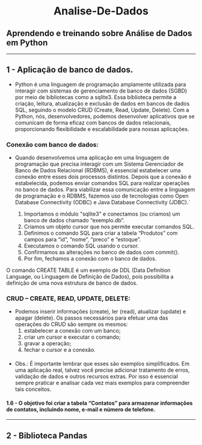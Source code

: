 # <center> Analise-De-Dados
## Aprendendo e treinando sobre Análise de Dados em Python

---
## 1 - Aplicação de banco de dados.
* Python é uma linguagem de programação amplamente utilizada para interagir com sistemas de gerenciamento de banco de dados (SGBD) por meio de bibliotecas como a sqlite3. Essa biblioteca permite a criação, leitura, atualização e exclusão de dados em bancos de dados SQL, seguindo o modelo CRUD (Create, Read, Update, Delete). Com a Python, nós, desenvolvedores, podemos desenvolver aplicativos que se comunicam de forma eficaz com bancos de dados relacionais, proporcionando flexibilidade e escalabilidade para nossas aplicações.
###  Conexão com banco de dados:
* Quando desenvolvemos uma aplicação em uma linguagem de programação que precisa interagir com um Sistema Gerenciador de Banco de Dados Relacional (RDBMS), é essencial estabelecer uma conexão entre esses dois processos distintos. Depois que a conexão é estabelecida, podemos enviar comandos SQL para realizar operações no banco de dados. Para viabilizar essa comunicação entre a linguagem de programação e o RDBMS, fazemos uso de tecnologias como Open Database Connectivity (ODBC) e Java Database Connectivity (JDBC).`

  1.    Importamos o módulo "sqlite3" e conectamos (ou criamos) um banco de dados chamado “exemplo.db”.
  2.    Criamos um objeto cursor que nos permite executar comandos SQL.
  3.    Definimos o comando SQL para criar a tabela “Produtos” com campos para “id”, “nome”, “preco” e “estoque”.
  4.    Executamos o comando SQL usando o cursor.
  5.    Confirmamos as alterações no banco de dados com commit().
  6.    Por fim, fechamos a conexão com o banco de dados.

O comando CREATE TABLE é um exemplo de DDL (Data Definition Language, ou Linguagem de Definição de Dados), pois possibilita a definição de uma nova estrutura de banco de dados.
    
### CRUD – CREATE, READ, UPDATE, DELETE:
* Podemos inserir informações (create), ler (read), atualizar (update) e apagar (delete). Os passos necessários para efetuar uma das operações do CRUD são sempre os mesmos: 
  1. estabelecer a conexão com um banco;
  2. criar um cursor e executar o comando;
  3. gravar a operação;
  4. fechar o cursor e a conexão.
####
* Obs.: É importante lembrar que esses são exemplos simplificados. Em uma aplicação real, talvez você precise adicionar tratamento de erros, validação de dados e outros recursos extras. Por isso é essencial sempre praticar e analisar cada vez mais exemplos para compreender tais conceitos.

#### 1.6 - O objetivo foi criar a tabela “Contatos” para armazenar informações de contatos, incluindo nome, e-mail e número de telefone.

---
## 2 - Biblioteca Pandas